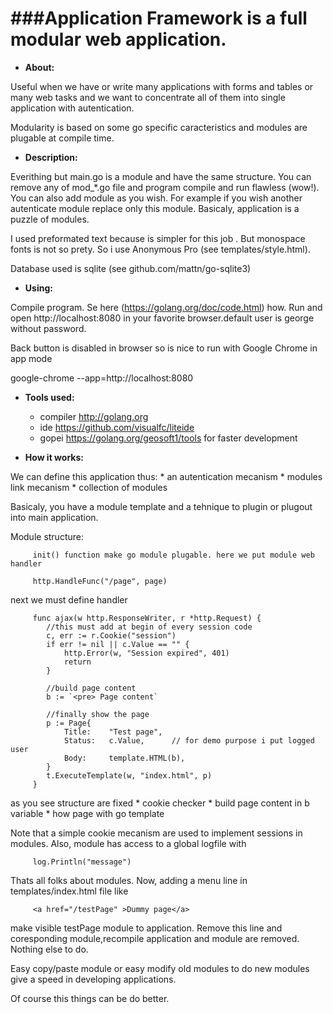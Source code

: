 ###Application Framework is a full modular web application.
====
* **About:**

Useful when we have or write many applications with forms and tables or many web tasks and we want to concentrate all of them into single application with autentication.

Modularity is based on some go specific caracteristics and modules are plugable at compile time.

* **Description:**

Everithing but main.go is a module and have the same structure. You can remove any of mod_*.go file and program compile and run flawless (wow!). You can also add module as you wish. For example if you wish another autenticate module replace only this module.
Basicaly, application is a puzzle of modules.

I used preformated text because is simpler for this job . But monospace fonts is not so prety. So i use Anonymous Pro (see templates/style.html).

Database used is sqlite (see github.com/mattn/go-sqlite3)

* **Using:**

Compile program. Se here (https://golang.org/doc/code.html) how.
Run and open http://localhost:8080 in your favorite browser.default user is george without password.

Back button is disabled in browser so is nice to run with Google Chrome in app mode

google-chrome --app=http://localhost:8080

* **Tools used:**
    * compiler http://golang.org
    * ide      https://github.com/visualfc/liteide
    * gopei    https://golang.org/geosoft1/tools for faster development

* **How it works:**

We can define this application thus:
    * an autentication mecanism
    * modules link mecanism
    * collection of modules

Basicaly, you have a module template and a tehnique to plugin or plugout into
main application.

Module structure:

         init() function make go module plugable. here we put module web handler

         http.HandleFunc("/page", page)
	
		
next we must define handler

         func ajax(w http.ResponseWriter, r *http.Request) {
         	//this must add at begin of every session code
         	c, err := r.Cookie("session")
         	if err != nil || c.Value == "" {
         		http.Error(w, "Session expired", 401)
         		return
         	}
         
         	//build page content
         	b := `<pre> Page content`
         	
         	//finally show the page
         	p := Page{
         		Title:    "Test page",
         		Status:   c.Value,		// for demo purpose i put logged user
         		Body:     template.HTML(b),
         	}
         	t.ExecuteTemplate(w, "index.html", p)
         }

as you see structure are fixed
    * cookie checker
    * build page content in b variable
    * how page with go template

Note that a simple cookie mecanism are used to implement sessions in modules.
Also, module has access to a global logfile with

         log.Println("message")

Thats all folks about modules. Now, adding a menu line in templates/index.html file like

         <a href="/testPage" >Dummy page</a> 

make visible testPage module to application. Remove this line and coresponding module,recompile application and module are removed. Nothing else to do.

Easy copy/paste module or easy modify old modules to do new modules give a speed in developing applications.

Of course this things can be do better.
